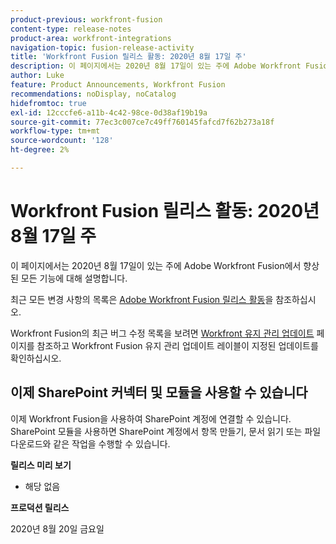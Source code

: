 ```yaml
---
product-previous: workfront-fusion
content-type: release-notes
product-area: workfront-integrations
navigation-topic: fusion-release-activity
title: 'Workfront Fusion 릴리스 활동: 2020년 8월 17일 주'
description: 이 페이지에서는 2020년 8월 17일이 있는 주에 Adobe Workfront Fusion에서 향상된 모든 기능에 대해 설명합니다.
author: Luke
feature: Product Announcements, Workfront Fusion
recommendations: noDisplay, noCatalog
hidefromtoc: true
exl-id: 12cccfe6-a11b-4c42-98ce-0d38af19b19a
source-git-commit: 77ec3c007ce7c49ff760145fafcd7f62b273a18f
workflow-type: tm+mt
source-wordcount: '128'
ht-degree: 2%

---
```


# Workfront Fusion 릴리스 활동: 2020년 8월 17일 주

이 페이지에서는 2020년 8월 17일이 있는 주에 Adobe Workfront Fusion에서 향상된 모든 기능에 대해 설명합니다.

최근 모든 변경 사항의 목록은 [Adobe Workfront Fusion 릴리스 활동](/help/workfront-fusion/fusion-product-releases/fusion-release-activity.md)을 참조하십시오.

Workfront Fusion의 최근 버그 수정 목록을 보려면 [Workfront 유지 관리 업데이트](https://experienceleague.adobe.com/docs/workfront-known-issues/releases/current-updates.html?lang=ko) 페이지를 참조하고 Workfront Fusion 유지 관리 업데이트 레이블이 지정된 업데이트를 확인하십시오.

## 이제 SharePoint 커넥터 및 모듈을 사용할 수 있습니다

이제 Workfront Fusion을 사용하여 SharePoint 계정에 연결할 수 있습니다. SharePoint 모듈을 사용하면 SharePoint 계정에서 항목 만들기, 문서 읽기 또는 파일 다운로드와 같은 작업을 수행할 수 있습니다.


**릴리스 미리 보기**

* 해당 없음

**프로덕션 릴리스**

2020년 8월 20일 금요일
